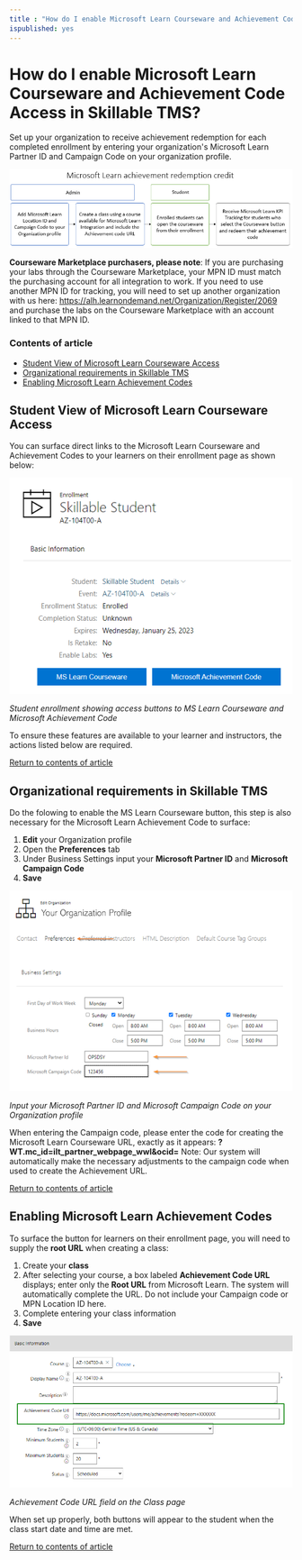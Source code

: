 ```yaml
---
title : "How do I enable Microsoft Learn Courseware and Achievement Code Access in Skillable TMS?"
ispublished: yes
---
```


# How do I enable Microsoft Learn Courseware and Achievement Code Access in Skillable TMS?

Set up your organization to receive achievement redemption for each completed enrollment by entering your organization's Microsoft Learn Partner ID and Campaign Code on your organization profile. 

![](/tms/images/mslearn-redemption1.png)

**Courseware Marketplace purchasers, please note**: If you are purchasing your labs through the Courseware Marketplace, your MPN ID must match the purchasing account for all integration to work. If you need to use another MPN ID for tracking, you will need to set up another organization with us here: https://alh.learnondemand.net/Organization/Register/2069 and purchase the labs on the Courseware Marketplace with an account linked to that MPN ID.   

### Contents of article
- [Student View of Microsoft Learn Courseware Access](#student-view-of-microsoft-learn-courseware-access)
- [Organizational requirements in Skillable TMS](#organizational-requirements-in-skillable-tms)
- [Enabling Microsoft Learn Achievement Codes](#enabling-microsoft-learn-achievement-codes)

## Student View of Microsoft Learn Courseware Access
You can surface direct links to the Microsoft Learn Courseware and Achievement Codes to your learners on their enrollment page as shown below: 

![](/tms/images/mslearncsw-msachcode-buttons.png)

_Student enrollment showing access buttons to MS Learn Courseware and Microsoft Achievement Code_

To ensure these features are available to your learner and instructors, the actions listed below are required. 

[Return to contents of article](#contents-of-article)

## Organizational requirements in Skillable TMS 
Do the folowing to enable the MS Learn Courseware button, this step is also necessary for the Microsoft Learn Achievement Code to surface:
1. **Edit** your Organization profile
1. Open the **Preferences** tab
1. Under Business Settings input your **Microsoft Partner ID** and **Microsoft Campaign Code**
1. **Save**

![](/tms/images/ms-id1.png)

_Input your Microsoft Partner ID and Microsoft Campaign Code on your Organization profile_

When entering the Campaign code, please enter the code for creating the Microsoft Learn Courseware URL, exactly as it appears: **?WT.mc_id=ilt_partner_webpage_wwl&ocid=** Note: Our system will automatically make the necessary adjustments to the campaign code when used to create the Achievement URL.

[Return to contents of article](#contents-of-article)

## Enabling Microsoft Learn Achievement Codes
To surface the button for learners on their enrollment page, you will need to supply the **root URL** when creating a class: 

1. Create your **class**
1. After selecting your course, a box labeled **Achievement Code URL** displays; enter only the **Root URL** from Microsoft Learn. The system will automatically complete the URL. Do not include your Campaign code or MPN Location ID here. 
1. Complete entering your class information
1. **Save**

![](/tms/images/achieve-code.png)

_Achievement Code URL field on the Class page_

When set up properly, both buttons will appear to the student when the class start date and time are met. 

[Return to contents of article](#contents-of-article)
